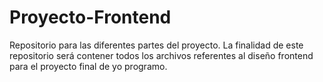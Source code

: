 # Proyecto-Frontend
Repositorio para las diferentes partes del proyecto.
La finalidad de este repositorio será contener todos los archivos referentes al diseño frontend para el proyecto final de yo programo.
